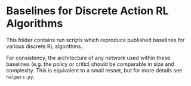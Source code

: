# Baselines for Discrete Action RL Algorithms

This folder contains run scripts which reproduce published baselines for
various discrete RL algorithms.

For consistency, the architecture of any network used within these baselines
(e.g. the policy or critic) should be comparable in size and complexity. This
is equivalent to a small resnet, but for more details see `helpers.py`.
